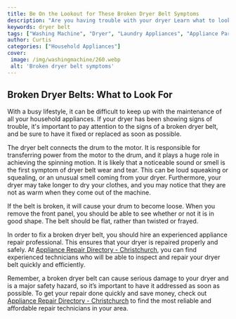 ```yaml
---
title: Be On the Lookout for These Broken Dryer Belt Symptoms
description: "Are you having trouble with your dryer Learn what to look out for in terms of broken dryer belt symptoms so you can take the necessary steps and get your laundry fixed"
keywords: dryer belt
tags: ["Washing Machine", "Dryer", "Laundry Appliances", "Appliance Parts"]
author: Curtis
categories: ["Household Appliances"]
cover: 
 image: /img/washingmachine/260.webp
 alt: 'Broken dryer belt symptoms'
---
```

## Broken Dryer Belts: What to Look For
With a busy lifestyle, it can be difficult to keep up with the maintenance of all your household appliances. If your dryer has been showing signs of trouble, it's important to pay attention to the signs of a broken dryer belt, and be sure to have it fixed or replaced as soon as possible.

The dryer belt connects the drum to the motor. It is responsible for transferring power from the motor to the drum, and it plays a huge role in achieving the spinning motion. It is likely that a noticeable sound or smell is the first symptom of dryer belt wear and tear. This can be loud squeaking or squealing, or an unusual smell coming from your dryer. Furthermore, your dryer may take longer to dry your clothes, and you may notice that they are not as warm when they come out of the machine.

If the belt is broken, it will cause your drum to become loose. When you remove the front panel, you should be able to see whether or not it is in good shape. The belt should be flat, rather than twisted or frayed.

In order to fix a broken dryer belt, you should hire an experienced appliance repair professional. This ensures that your dryer is repaired properly and safely. At [Appliance Repair Directory - Christchurch](./pages/appliance-repair-technicians/new-zealand/christchurch), you can find experienced technicians who will be able to inspect and repair your dryer belt quickly and efficiently.

Remember, a broken dryer belt can cause serious damage to your dryer and is a major safety hazard, so it’s important to have it addressed as soon as possible. To get your repair done quickly and save money, check out [Appliance Repair Directory - Christchurch](./pages/appliance-repair-technicians/new-zealand/christchurch) to find the most reliable and affordable repair technicians in your area.
